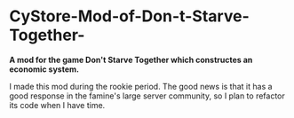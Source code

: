 # CyStore-Mod-of-Don-t-Starve-Together-
**A mod for the game Don't Starve Together which constructes an economic system.**
    
I made this mod during the rookie period. The good news is that it has a good response in the famine's large server community, so I plan to refactor its code when I have time.
